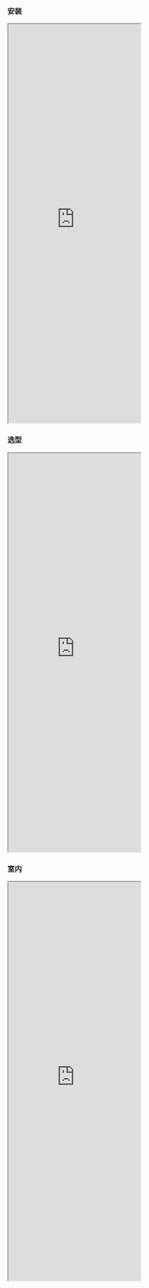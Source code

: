 
###  安装
<iframe src="https://5docs.oss-cn-shanghai.aliyuncs.com/res/公司介绍/Installation process .mp4"  height=900px> </iframe>

###  选型
<iframe src="https://5docs.oss-cn-shanghai.aliyuncs.com/res/公司介绍/Video data（活楼芯选）.mp4"  height=900px> </iframe>

###  室内
<iframe src="https://5docs.oss-cn-shanghai.aliyuncs.com/res/公司介绍/Video data（室内）.mp4"  height=900px> </iframe>

